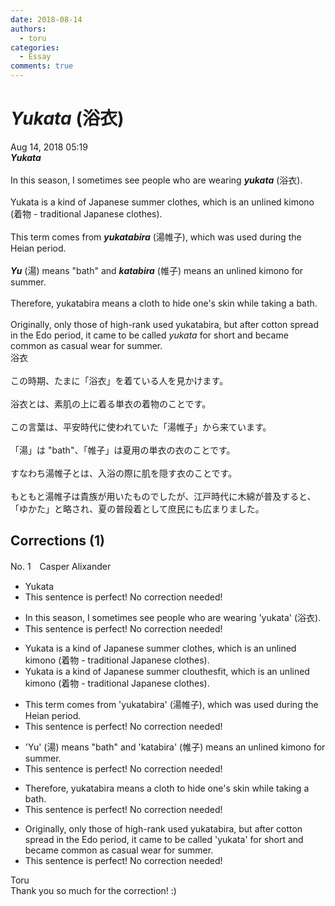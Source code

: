 ```yaml
---
date: 2018-08-14
authors:
  - toru
categories:
  - Essay
comments: true
---
```


# <strong><em>Yukata</strong></em> (浴衣)
<div class="date">Aug 14, 2018 05:19</div>
<div id="post"><div id="body_show_ori">
<strong><em>Yukata</strong></em><br/><br/>In this season, I sometimes see people who are wearing <strong><em>yukata</em></strong> (浴衣).<br/><br/>Yukata is a kind of Japanese summer clothes, which is an unlined kimono (着物 - traditional Japanese clothes).<br/><br/>This term comes from <strong><em>yukatabira</em></strong> (湯帷子), which was used during the Heian period.<br/><br/><strong><em>Yu</em></strong> (湯) means "bath" and <strong><em>katabira</em></strong> (帷子) means an unlined kimono for summer.<br/><br/>Therefore, yukatabira means a cloth to hide one's skin while taking a bath.<br/><br/>Originally, only those of high-rank used yukatabira, but after cotton spread in the Edo period, it came to be called <em>yukata</em> for short and became common as casual wear for summer.
</div></div>

<!-- more -->

<div id="post_ja"><div id="body_show_mo">
浴衣<br/><br/>この時期、たまに「浴衣」を着ている人を見かけます。<br/><br/>浴衣とは、素肌の上に着る単衣の着物のことです。<br/><br/>この言葉は、平安時代に使われていた「湯帷子」から来ています。<br/><br/>「湯」は "bath"、「帷子」は夏用の単衣の衣のことです。<br/><br/>すなわち湯帷子とは、入浴の際に肌を隠す衣のことです。<br/><br/>もともと湯帷子は貴族が用いたものでしたが、江戸時代に木綿が普及すると、「ゆかた」と略され、夏の普段着として庶民にも広まりました。
</div></div>

## Corrections (1)
<div id="block"><div class="first_name"> No. 1　<span class="just_name">Casper Alixander</span></div><div id="block2">
<ul class="correction_field">
<li class="incorrect">Yukata</li>
<li class="corrected perfect">This sentence is perfect! No correction needed!</li>
</ul>
<ul class="correction_field">
<li class="incorrect">In this season, I sometimes see people who are wearing 'yukata' (浴衣).</li>
<li class="corrected perfect">This sentence is perfect! No correction needed!</li>
</ul>
<ul class="correction_field">
<li class="incorrect">Yukata is a kind of Japanese summer clothes, which is an unlined kimono (着物 - traditional Japanese clothes).</li>
<li class="corrected correct">
Yukata is a kind of Japanese summer <span class="f_gray"><span class="sline">cl</span></span>o<span class="f_red">u</span>t<span class="f_gray"><span class="sline">hes</span></span><span class="f_red">fit</span>, which is an unlined kimono (着物 - traditional Japanese clothes).
</li>
</ul>
<ul class="correction_field">
<li class="incorrect">This term comes from 'yukatabira' (湯帷子), which was used during the Heian period.</li>
<li class="corrected perfect">This sentence is perfect! No correction needed!</li>
</ul>
<ul class="correction_field">
<li class="incorrect">'Yu' (湯) means "bath" and 'katabira' (帷子) means an unlined kimono for summer.</li>
<li class="corrected perfect">This sentence is perfect! No correction needed!</li>
</ul>
<ul class="correction_field">
<li class="incorrect">Therefore, yukatabira means a cloth to hide one's skin while taking a bath.</li>
<li class="corrected perfect">This sentence is perfect! No correction needed!</li>
</ul>
<ul class="correction_field">
<li class="incorrect">Originally, only those of high-rank used yukatabira, but after cotton spread in the Edo period, it came to be called 'yukata' for short and became common as casual wear for summer.</li>
<li class="corrected perfect">This sentence is perfect! No correction needed!</li>
</ul>
</div><div class="name"><span class="just_name">Toru</span><br>
Thank you so much for the correction! :)
</div>
</div>
